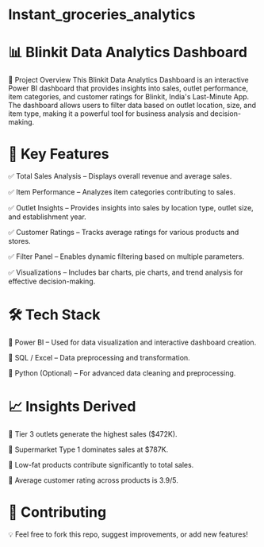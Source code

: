 # Instant_groceries_analytics
# 📊 Blinkit Data Analytics Dashboard
🚀 Project Overview
This Blinkit Data Analytics Dashboard is an interactive Power BI dashboard that provides insights into sales, outlet performance, item categories, and customer ratings for Blinkit, India's Last-Minute App. The dashboard allows users to filter data based on outlet location, size, and item type, making it a powerful tool for business analysis and decision-making.

# 📌 Key Features

✅ Total Sales Analysis – Displays overall revenue and average sales.

✅ Item Performance – Analyzes item categories contributing to sales.

✅ Outlet Insights – Provides insights into sales by location type, outlet size, and establishment year.

✅ Customer Ratings – Tracks average ratings for various products and stores.

✅ Filter Panel – Enables dynamic filtering based on multiple parameters.

✅ Visualizations – Includes bar charts, pie charts, and trend analysis for effective decision-making.

# 🛠️ Tech Stack

🔹 Power BI – Used for data visualization and interactive dashboard creation.

🔹 SQL / Excel – Data preprocessing and transformation.

🔹 Python (Optional) – For advanced data cleaning and preprocessing.

# 📈 Insights Derived

🔹 Tier 3 outlets generate the highest sales ($472K).

🔹 Supermarket Type 1 dominates sales at $787K.

🔹 Low-fat products contribute significantly to total sales.

🔹 Average customer rating across products is 3.9/5.

# 🤝 Contributing
💡 Feel free to fork this repo, suggest improvements, or add new features!

